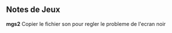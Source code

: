 Notes de Jeux
--------------------

**mgs2**
Copier le fichier son pour regler le probleme de l'ecran noir
